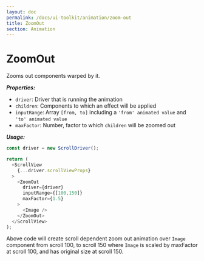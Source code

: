 ```yaml
---
layout: doc
permalink: /docs/ui-toolkit/animation/zoom-out
title: ZoomOut
section: Animation
---
```


# ZoomOut

Zooms out components warped by it.

***Properties:***

- `driver`: Driver that is running the animation
- `children`: Components to which an effect will be applied
- `inputRange`: Array `[from, to]` including a `'from' animated value` and `'to' animated value`
- `maxFactor`: Number, factor to which `children` will be zoomed out

***Usage:***

```javascript
const driver = new ScrollDriver();

return (
  <ScrollView
    {...driver.scrollViewProps}
  >
    <ZoomOut
      driver={driver}
      inputRange={[100,150]}
      maxFactor={1.5}
    >
      <Image />
    </ZoomOut>
  </ScrollView>
);
```

Above code will create scroll dependent zoom out animation over `Image` component from scroll 100, to scroll 150 where `Image` is scaled by maxFactor at scroll 100, and has original size at scroll 150.